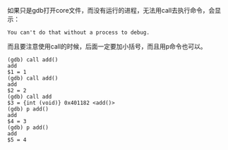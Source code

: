 如果只是gdb打开core文件，而没有运行的进程，无法用call去执行命令，会显示：
```
You can't do that without a process to debug.
```
而且要注意使用call的时候，后面一定要加小括号，而且用p命令也可以。
```
(gdb) call add()
add
$1 = 1
(gdb) call add()
add
$2 = 2
(gdb) call add
$3 = {int (void)} 0x401182 <add()>
(gdb) p add()
add
$4 = 3
(gdb) p add()
add
$5 = 4
```
